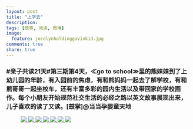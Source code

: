 ```yaml
---
layout: post
title: "上学去"
description: 
tags: [故事, 阅读, 微博]
image:
  feature: jocelynholdinggavinkid.jpg
comments: true
share: true
---
```


### #亲子共读21天#第三期第4天，≪go to school≫里的熊妹妹到了上幼儿园的年龄，有入园前的焦虑，有和熊妈妈一起去了解学校，有和熊哥哥一起坐校车，还有丰富多彩的园内生活以及带回家的学校画作。每个小朋友开始规范社交生活的必经之路以英文故事展现出来，儿子喜欢的读了又读。[鼓掌]@当当孕婴童天地 ###

<figure>
  <a href="{{ site.url }}/images/2014-05-02a.jpg">
  <img src="{{ site.url }}/images/2014-05-02a.jpg">
  </a>
  <a href="{{ site.url }}/images/2014-05-02b.jpg">
  <img src="{{ site.url }}/images/2014-05-02b.jpg">
  </a>
  <a href="{{ site.url }}/images/2014-05-02c.jpg">
  <img src="{{ site.url }}/images/2014-05-02c.jpg">
  </a>
  <a href="{{ site.url }}/images/2014-05-02d.jpg">
  <img src="{{ site.url }}/images/2014-05-02d.jpg">
  </a>
  <a href="{{ site.url }}/images/2014-05-02e.jpg">
  <img src="{{ site.url }}/images/2014-05-02e.jpg">
  </a>
  <a href="{{ site.url }}/images/2014-05-02f.jpg">
  <img src="{{ site.url }}/images/2014-05-02f.jpg">
  </a>
  <a href="{{ site.url }}/images/2014-05-02g.jpg">
  <img src="{{ site.url }}/images/2014-05-02g.jpg">
  </a>
</figure>
